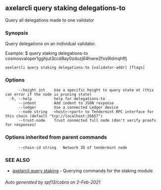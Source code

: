 ## axelarcli query staking delegations-to

Query all delegations made to one validator

### Synopsis

Query delegations on an individual validator.

Example:
$ <appcli> query staking delegations-to cosmosvaloper1gghjut3ccd8ay0zduzj64hwre2fxs9ldmqhffj

```
axelarcli query staking delegations-to [validator-addr] [flags]
```

### Options

```
      --height int    Use a specific height to query state at (this can error if the node is pruning state)
  -h, --help          help for delegations-to
      --indent        Add indent to JSON response
      --ledger        Use a connected Ledger device
      --node string   <host>:<port> to Tendermint RPC interface for this chain (default "tcp://localhost:26657")
      --trust-node    Trust connected full node (don't verify proofs for responses)
```

### Options inherited from parent commands

```
      --chain-id string   Network ID of tendermint node
```

### SEE ALSO

* [axelarcli query staking](axelarcli_query_staking.md)     - Querying commands for the staking module

###### Auto generated by spf13/cobra on 2-Feb-2021
